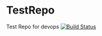 # TestRepo
Test Repo for devops
[![Build Status](https://dev.azure.com/45760/Mynewproject/_apis/build/status/iamdipak.TestRepo?branchName=master)](https://dev.azure.com/45760/Mynewproject/_build/latest?definitionId=2&branchName=master)
